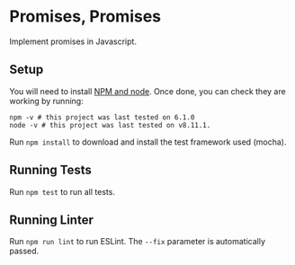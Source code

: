 # Promises, Promises

Implement promises in Javascript.

## Setup

You will need to install [NPM and node](https://docs.npmjs.com/downloading-and-installing-node-js-and-npm). Once done, you can check they are working by running:

```
npm -v # this project was last tested on 6.1.0
node -v # this project was last tested on v8.11.1.
```

Run `npm install` to download and install the test framework used (mocha).

## Running Tests

Run `npm test` to run all tests.

## Running Linter

Run `npm run lint` to run ESLint. The `--fix` parameter is automatically passed.